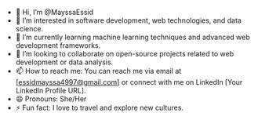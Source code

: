 - 👋 Hi, I’m @MayssaEssid
- 👀 I’m interested in software development, web technologies, and data science.
- 🌱 I’m currently learning machine learning techniques and advanced web development frameworks.
- 💞️ I’m looking to collaborate on open-source projects related to web development or data analysis.
- 📫 How to reach me: You can reach me via email at [essidmayssa4997@gmail.com] or connect with me on LinkedIn [Your LinkedIn Profile URL].
- 😄 Pronouns: She/Her
- ⚡ Fun fact: I love to travel and explore new cultures.

